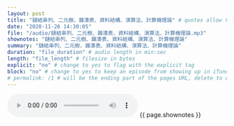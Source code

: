 ```yaml
---
layout: post
title: "鏈結串列、二元樹、雜湊表、資料結構、演算法、計算機理論" # quotes allow forbidden characters like the colon
date: "2020-11-26 14:30:05"
file: "/audio/鏈結串列、二元樹、雜湊表、資料結構、演算法、計算機理論.mp3"
shownotes: "鏈結串列、二元樹、雜湊表、資料結構、演算法、計算機理論"
summary: "鏈結串列、二元樹、雜湊表、資料結構、演算法、計算機理論"
duration: "file_duration" # audio length in min:sec
length: "file_length" # filesize in bytes
explicit: "no" # change to yes to flag with the explicit tag
block: "no" # change to yes to keep an episode from showing up in iTunes
# permalink: /1 # will be the ending part of the pages URL, delete to default to the title
---
```


<audio controls>
<source src="{{site.url}}{{site.baseurl}}{{ page.file }}" type="audio/x-mp3">
Your browser does not support the audio element.
</audio>
{{ page.shownotes }}

